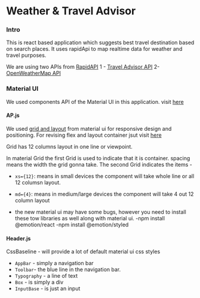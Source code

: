 # Weather & Travel Advisor

### Intro
This is react based application which suggests best travel destination based on search places. It uses rapidApi to map realtime data for weather and travel purposes.

We are using two APIs from [RapidAPI](https://rapidapi.com/hub?utm_source=youtube.com%2FJavaScriptMastery&utm_medium=DevRel&utm_campaign=DevRel)
1 - [Travel Advisor API](https://rapidapi.com/apidojo/api/travel-advisor?utm_source=youtube.com%2FJavaScriptMastery&utm_medium=DevRel&utm_campaign=DevRel)
2- [OpenWeatherMap API](https://rapidapi.com/community/api/open-weather-map?utm_source=youtube.com%2FJavaScriptMastery&utm_medium=DevRel&utm_campaign=DevRel)

### Material UI

We used components API of the Material UI in this application. visit [here]()

#### AP.js

We used [grid and layout](https://mui.com/components/grid/) from material ui for responsive design and positioning. For revising flex and layout container jsut visit [here](https://css-tricks.com/snippets/css/a-guide-to-flexbox/)

Grid has 12 columns layout in one line or viewpoint.

In material Grid the first Grid is used to indicate that it is container. spacing means the width the grid gonna take.
The second Grid indicates the items -

- `xs={12}`: means in small devices the component will take whole line or all 12 columsn layout.
- `md={4}`: means in medium/large devices the component will take 4 out 12 column layout

- the new material ui may have some bugs, however you need to install these tow libraries as well along with material ui.
  -npm install @emotion/react
  -npm install @emotion/styled

#### Header.js

CssBaseline - will provide a lot of default material ui css styles

- `AppBar` - simply a navigation bar
- `Toolbar`- the blue line in the navigation bar.
- `Typography` - a line of text
- `Box` - is simply a div
- `InputBase` - is just an input
